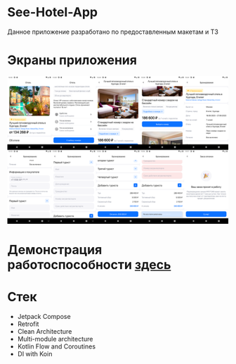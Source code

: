 # See-Hotel-App
Данное приложение разработано по предоставленным макетам и ТЗ

# Экраны приложения
![](/demo/demo.png)

# Демонстрация работоспособности [здесь](https://raw.githubusercontent.com/MaxBQb/See-Hotel-App/master/demo/Demo.mp4)

# Стек
- Jetpack Compose
- Retrofit
- Clean Architecture
- Multi-module architecture
- Kotlin Flow and Coroutines
- DI with Koin